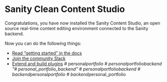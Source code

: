 # Sanity Clean Content Studio

Congratulations, you have now installed the Sanity Content Studio, an open source real-time content editing environment connected to the Sanity backend.

Now you can do the following things:

- [Read “getting started” in the docs](https://www.sanity.io/docs/introduction/getting-started?utm_source=readme)
- [Join the community Slack](https://slack.sanity.io/?utm_source=readme)
- [Extend and build plugins](https://www.sanity.io/docs/content-studio/extending?utm_source=readme)
#   p e r s o n a l _ p o r t f o l i o  
 #   p e r s o n a l _ p o r t f o l i o _ b a c k e n d  
 "# personal_portfolio_backend" 
#   p e r s o n a l _ p o r t f o l i o _ b a c k e n d  
 #   b a c k e n d _ p e r s o n a l _ p o r t f o l i o  
 #   b a c k e n d _ p e r s o n a l _ p o r t f o l i o  
 